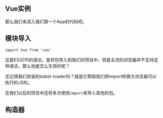 ## Vue实例

那么我们来深入我们第一个App的代码吧。

## 模块导入

```
import Vue from 'vue'
```

这是ES2015的语法，是将包导入到我们的项目中，但是主流的浏览器并不支持这种语法，那么他是怎么生效的呢？

还记得我们安装的babel-loader吗？就是它帮助我们把import转换为浏览器可以执行的JS的。

在我们以后的项目中还将多次使用`import`来导入其他的包。

## 构造器



